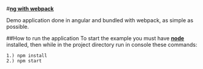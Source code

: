 #[**ng with webpack**](https://dreiv.github.io/ng-webpack/)

Demo application done in angular and bundled with webpack, as simple as possible.

##How to run the application
To start the example you must have [**node**](https://nodejs.org/en/download/) installed, then while in the project directory run in console these commands:

    1.) npm install
    2.) npm start

